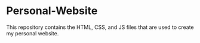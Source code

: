 # Personal-Website
This repository contains the HTML, CSS, and JS files that are used to create my personal website.
